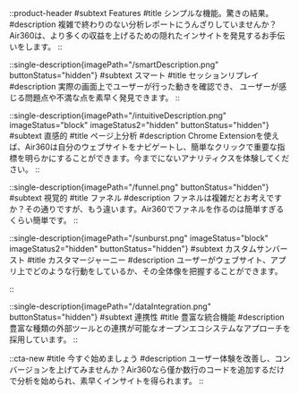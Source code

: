 ::product-header
#subtext
Features
#title
シンプルな機能。驚きの結果。
#description
複雑で終わりのない分析レポートにうんざりしていませんか？Air360は、より多くの収益を上げるための隠れたインサイトを発見するお手伝いをします。
::

::single-description{imagePath="/smartDescription.png" buttonStatus="hidden"}
#subtext
スマート
#title
セッションリプレイ
#description
実際の画面上でユーザーが行った動きを確認でき、
ユーザーが感じる問題点や不満な点を素早く発見できます。
::

::single-description{imagePath="/intuitiveDescription.png" imageStatus="block" imageStatus2="hidden" buttonStatus="hidden"}
#subtext
直感的
#title
ページ上分析
#description
Chrome Extensionを使えば、Air360は自分のウェブサイトをナビゲートし、簡単なクリックで重要な指標を明らかにすることができます。今までにないアナリティクスを体験してください。
::

::single-description{imagePath="/funnel.png" buttonStatus="hidden"}
#subtext
視覚的
#title
ファネル
#description
ファネルは複雑だとお考えですか？その通りですが、もう違います。Air360でファネルを作るのは簡単すぎるくらい簡単です。
::

::single-description{imagePath="/sunburst.png" imageStatus="block" imageStatus2="hidden" buttonStatus="hidden"}
#subtext
カスタムサンバースト
#title
カスタマージャーニー
#description
ユーザーがウェブサイト、アプリ上でどのような行動をしているか、その全体像を把握することができます。

::

::single-description{imagePath="/dataIntegration.png"  buttonStatus="hidden"}
#subtext
連携性
#title
豊富な統合機能
#description
豊富な種類の外部ツールとの連携が可能なオープンエコシステムなアプローチを採用しています。
::

::cta-new
#title
今すぐ始めましょう
#description
ユーザー体験を改善し、コンバージョンを上げてみませんか？Air360なら僅か数行のコードを追加するだけで分析を始められ、素早くインサイトを得られます。
::
